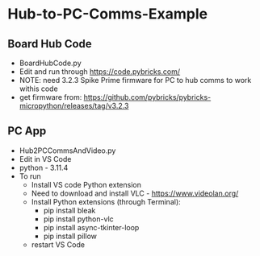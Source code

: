 # Hub-to-PC-Comms-Example
## Board Hub Code
- BoardHubCode.py
- Edit and run through https://code.pybricks.com/
- NOTE: need 3.2.3 Spike Prime firmware for PC to hub comms to work withis code
- get firmware from: https://github.com/pybricks/pybricks-micropython/releases/tag/v3.2.3


## PC App
- Hub2PCCommsAndVideo.py
- Edit in VS Code
- python - 3.11.4
- To run
  - Install VS code Python extension
  - Need to download and install VLC - https://www.videolan.org/
  - Install Python extensions (through Terminal):
      - pip install bleak
      - pip install python-vlc
      - pip install async-tkinter-loop
      - pip install pillow
  - restart VS Code
